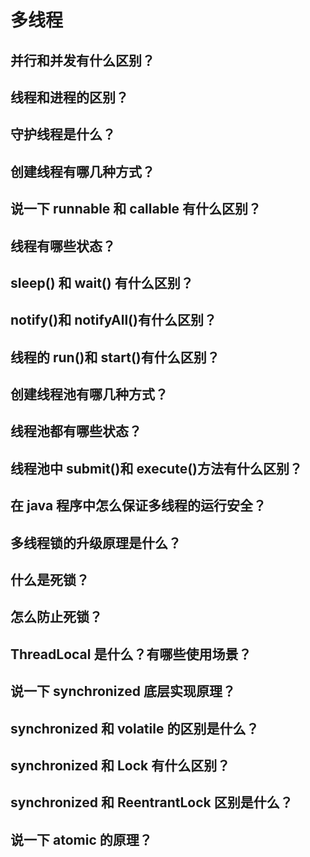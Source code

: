 # 多线程
## 并行和并发有什么区别？

## 线程和进程的区别？

## 守护线程是什么？

## 创建线程有哪几种方式？

## 说一下 runnable 和 callable 有什么区别？

## 线程有哪些状态？

## sleep() 和 wait() 有什么区别？

## notify()和 notifyAll()有什么区别？

## 线程的 run()和 start()有什么区别？

## 创建线程池有哪几种方式？

## 线程池都有哪些状态？

## 线程池中 submit()和 execute()方法有什么区别？

## 在 java 程序中怎么保证多线程的运行安全？

## 多线程锁的升级原理是什么？

## 什么是死锁？

## 怎么防止死锁？

## ThreadLocal 是什么？有哪些使用场景？

## 说一下 synchronized 底层实现原理？

## synchronized 和 volatile 的区别是什么？

## synchronized 和 Lock 有什么区别？

## synchronized 和 ReentrantLock 区别是什么？

## 说一下 atomic 的原理？